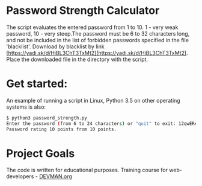 # Password Strength Calculator

The script evaluates the entered password from 1 to 10. 1 - very weak password, 10 - very steep.The password must be 6 to 32 characters long, and not be included in the list of forbidden passwords specified in the file 'blacklist'.
Download by blacklist by link [https://yadi.sk/d/HiBL3ChT3TxMt2](https://yadi.sk/d/HiBL3ChT3TxMt2). Place the downloaded file in the directory with the script.
# Get started:
An example of running a script in Linux, Python 3.5 on other operating systems is also:
```bash
$ python3 password_strength.py
Enter the password (from 6 to 24 characters) or "quit" to exit: 12qwER##7%r6egwuivahscc
Password rating 10 points from 10 points.
```
# Project Goals

The code is written for educational purposes. Training course for web-developers - [DEVMAN.org](https://devman.org)
